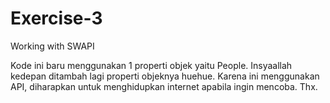 # Exercise-3
Working with SWAPI

Kode ini baru menggunakan 1 properti objek yaitu People.
Insyaallah kedepan ditambah lagi properti objeknya huehue.
Karena ini menggunakan API, diharapkan untuk menghidupkan internet apabila ingin mencoba. Thx.
